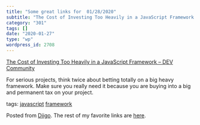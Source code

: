 ```yaml
---
title: "Some great links for  01/28/2020"
subtitle: "The Cost of Investing Too Heavily in a JavaScript Framework – DEV Community"
category: "301"
tags: []
date: "2020-01-27"
type: "wp"
wordpress_id: 2708
---
```

[The Cost of Investing Too Heavily in a JavaScript Framework – DEV Community ](https://dev.to/ryansmith/the-cost-of-investing-too-heavily-in-a-javascript-framework-2121) 

For serious projects, think twice about betting totally on a big heavy framework. Make sure you really need it because you are buying into a big and permanent tax on your project. 

 tags: [javascript](https://www.diigo.com/user/pitosalas/javascript) [framework](https://www.diigo.com/user/pitosalas/framework)

Posted from [Diigo](https://www.diigo.com). The rest of my favorite links are [here](https://www.diigo.com/user/pitosalas).